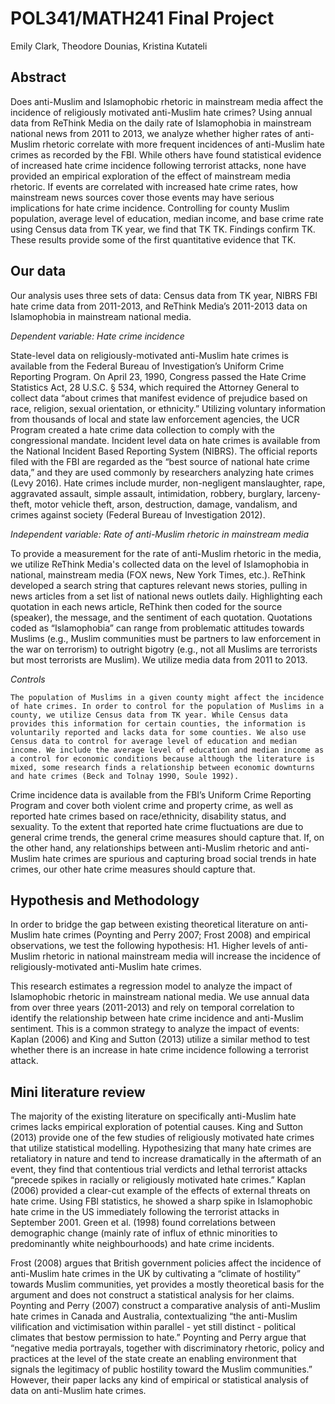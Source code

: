 POL341/MATH241 Final Project
================
Emily Clark, Theodore Dounias, Kristina Kutateli

Abstract
------------

Does anti-Muslim and Islamophobic rhetoric in mainstream media affect the incidence of religiously motivated anti-Muslim hate crimes? Using annual data from ReThink Media on the daily rate of Islamophobia in mainstream national news from 2011 to 2013, we analyze whether higher rates of anti-Muslim rhetoric correlate with more frequent incidences of anti-Muslim hate crimes as recorded by the FBI. While others have found statistical evidence of increased hate crime incidence following terrorist attacks, none have provided an empirical exploration of the effect of mainstream media rhetoric. If events are correlated with increased hate crime rates, how mainstream news sources cover those events may have serious implications for hate crime incidence. Controlling for county Muslim population, average level of education, median income, and base crime rate using Census data from TK year, we find that TK TK. Findings confirm TK. These results provide some of the first quantitative evidence that TK.  


Our data  
--------

Our analysis uses three sets of data: Census data from TK year, NIBRS FBI hate crime data from 2011-2013, and ReThink Media’s 2011-2013 data on Islamophobia in mainstream national media.  

*Dependent variable: Hate crime incidence*  

State-level data on religiously-motivated anti-Muslim hate crimes is available from the Federal Bureau of Investigation’s Uniform Crime Reporting Program. On April 23, 1990, Congress passed the Hate Crime Statistics Act, 28 U.S.C. § 534, which required the Attorney General to collect data “about crimes that manifest evidence of prejudice based on race, religion, sexual orientation, or ethnicity.” Utilizing voluntary information from thousands of local and state law enforcement agencies, the UCR Program created a hate crime data collection to comply with the congressional mandate. Incident level data on hate crimes is available from the National Incident Based Reporting System (NIBRS).
The official reports filed with the FBI are regarded as the “best source of national hate crime data,” and they are used commonly by researchers analyzing hate crimes (Levy 2016). Hate crimes include murder, non-negligent manslaughter, rape, aggravated assault, simple assault, intimidation, robbery, burglary, larceny-theft, motor vehicle theft, arson, destruction, damage, vandalism, and crimes against society (Federal Bureau of Investigation 2012).  

*Independent variable: Rate of anti-Muslim rhetoric in mainstream media*  

To provide a measurement for the rate of anti-Muslim rhetoric in the media, we utilize ReThink Media's collected data on the level of Islamophobia in national, mainstream media (FOX news, New York Times, etc.). ReThink developed a search string that captures relevant news stories, pulling in news articles from a set list of national news outlets daily. Highlighting each quotation in each news article, ReThink then coded for the source (speaker), the message, and the sentiment of each quotation. Quotations coded as “Islamophobia” can range from problematic attitudes towards Muslims (e.g., Muslim communities must be partners to law enforcement in the war on terrorism) to outright bigotry (e.g., not all Muslims are terrorists but most terrorists are Muslim). We utilize media data from 2011 to 2013.  

*Controls*  
	
	The population of Muslims in a given county might affect the incidence of hate crimes. In order to control for the population of Muslims in a county, we utilize Census data from TK year. While Census data provides this information for certain counties, the information is voluntarily reported and lacks data for some counties. We also use Census data to control for average level of education and median income. We include the average level of education and median income as a control for economic conditions because although the literature is mixed, some research finds a relationship between economic downturns and hate crimes (Beck and Tolnay 1990, Soule 1992).   
	
Crime incidence data is available from the FBI’s Uniform Crime Reporting Program and cover both violent crime and property crime, as well as reported hate crimes based on race/ethnicity, disability status, and sexuality. To the extent that reported hate crime fluctuations are due to general crime trends, the general crime measures should capture that. If, on the other hand, any relationships between anti-Muslim rhetoric and anti-Muslim hate crimes are spurious and capturing broad social trends in hate crimes, our other hate crime measures should capture that.  



Hypothesis and Methodology  
-------------------------

In order to bridge the gap between existing theoretical literature on anti-Muslim hate crimes (Poynting and Perry 2007; Frost 2008) and empirical observations, we test the following hypothesis:
H1. Higher levels of anti-Muslim rhetoric in national mainstream media will increase the incidence of religiously-motivated anti-Muslim hate crimes.  

This research estimates a regression model to analyze the impact of Islamophobic rhetoric in mainstream national media. We use annual data from over three years (2011-2013) and rely on temporal correlation to identify the relationship between hate crime incidence and anti-Muslim sentiment. This is a common strategy to analyze the impact of events: Kaplan (2006) and King and Sutton (2013) utilize a similar method to test whether there is an increase in hate crime incidence following a terrorist attack.  


Mini literature review
----------------------

The majority of the existing literature on specifically anti-Muslim hate crimes lacks empirical exploration of potential causes. King and Sutton (2013) provide one of the few studies of religiously motivated hate crimes that utilize statistical modelling. Hypothesizing that many hate crimes are retaliatory in nature and tend to increase dramatically in the aftermath of an event, they find that contentious trial verdicts and lethal terrorist attacks “precede spikes in racially or religiously motivated hate crimes.” Kaplan (2006) provided a clear-cut example of the effects of external threats on hate crime. Using FBI statistics, he showed a sharp spike in Islamophobic hate crime in the US immediately following the terrorist attacks in September 2001. Green et al. (1998) found correlations between demographic change (mainly rate of influx of ethnic minorities to predominantly white neighbourhoods) and hate crime incidents.   

Frost (2008) argues that British government policies affect the incidence of anti-Muslim hate crimes in the UK by cultivating a “climate of hostility” towards Muslim communities, yet provides a mostly theoretical basis for the argument and does not construct a statistical analysis for her claims. Poynting and Perry (2007) construct a comparative analysis of anti-Muslim hate crimes in Canada and Australia, contextualizing “the anti-Muslim vilification and victimisation within parallel - yet still distinct - political climates that bestow permission to hate.” Poynting and Perry argue that  “negative media portrayals, together with discriminatory rhetoric, policy and practices at the level of the state create an enabling environment that signals the legitimacy of public hostility toward the Muslim communities.” However, their paper lacks any kind of empirical or statistical analysis of data on anti-Muslim hate crimes.   
